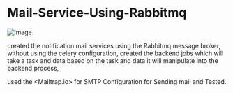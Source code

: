 # Mail-Service-Using-Rabbitmq

![image](https://github.com/singh-admin/Mail-Service-Using-Rabbitmq/assets/61795935/c4ae7133-92b6-4b1d-89c1-63a780921108)

created the notification mail services using the Rabbitmq message broker, without using the celery configuration, created the backend jobs which will take a task and data based on the task and data it will manipulate into the backend process,

used the <Mailtrap.io> for SMTP Configuration for Sending mail and Tested.


